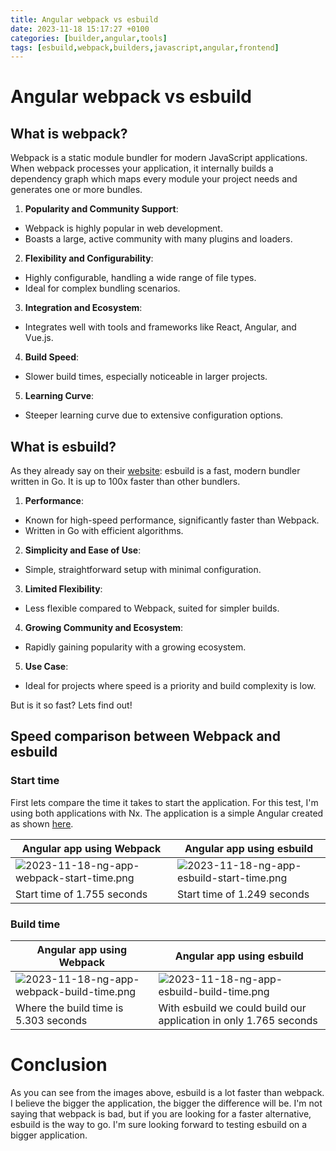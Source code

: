 ```yaml
---
title: Angular webpack vs esbuild
date: 2023-11-18 15:17:27 +0100
categories: [builder,angular,tools]
tags: [esbuild,webpack,builders,javascript,angular,frontend]
---
```

# Angular webpack vs esbuild
## What is webpack?
Webpack is a static module bundler for modern JavaScript applications. When webpack processes your application, it internally builds a dependency graph which maps every module your project needs and generates one or more bundles.

1. **Popularity and Community Support**:
  - Webpack is highly popular in web development.
  - Boasts a large, active community with many plugins and loaders.

2. **Flexibility and Configurability**:
  - Highly configurable, handling a wide range of file types.
  - Ideal for complex bundling scenarios.

3. **Integration and Ecosystem**:
  - Integrates well with tools and frameworks like React, Angular, and Vue.js.

4. **Build Speed**:
  - Slower build times, especially noticeable in larger projects.

5. **Learning Curve**:
  - Steeper learning curve due to extensive configuration options.

## What is esbuild?
As they already say on their [website](https://esbuild.github.io/): esbuild is a fast, modern bundler written in Go. It is up to 100x faster than other bundlers.

1. **Performance**:
  - Known for high-speed performance, significantly faster than Webpack.
  - Written in Go with efficient algorithms.

2. **Simplicity and Ease of Use**:
  - Simple, straightforward setup with minimal configuration.

3. **Limited Flexibility**:
  - Less flexible compared to Webpack, suited for simpler builds.

4. **Growing Community and Ecosystem**:
  - Rapidly gaining popularity with a growing ecosystem.

5. **Use Case**:
  - Ideal for projects where speed is a priority and build complexity is low.

But is it so fast? Lets find out!

## Speed comparison between Webpack and esbuild

### **Start** time
First lets compare the time it takes to start the application. For this test, I'm using both applications with Nx. The application is a simple Angular created as shown [here](../how-to-start-an-standalone-app-with-nx).

| Angular app using **Webpack**                                                                                | Angular app using **esbuild**                                                                            |
|--------------------------------------------------------------------------------------------------------------|----------------------------------------------------------------------------------------------------------|
| ![2023-11-18-ng-app-webpack-start-time.png](../../assets%2Fposts%2F2023-11-18-ng-app-webpack-start-time.png) | ![2023-11-18-ng-app-esbuild-start-time.png](../../assets/posts/2023-11-18-ng-app-esbuild-start-time.png) |
| Start time of 1.755 seconds                                                                                  | Start time of 1.249 seconds                                                                              |

### **Build** time

| Angular app using **Webpack**                                                                                  | Angular app using **esbuild**                                                                                  |
|----------------------------------------------------------------------------------------------------------------|----------------------------------------------------------------------------------------------------------------|
| ![2023-11-18-ng-app-webpack-build-time.png](../..%2Fassets%2Fposts%2F2023-11-18-ng-app-webpack-build-time.png) | ![2023-11-18-ng-app-esbuild-build-time.png](../..%2Fassets%2Fposts%2F2023-11-18-ng-app-esbuild-build-time.png) |
| Where the build time is 5.303 seconds                                                                          | With esbuild we could build our application in only 1.765 seconds                                              |

# Conclusion

As you can see from the images above, esbuild is a lot faster than webpack.
I believe the bigger the application, the bigger the difference will be.
I'm not saying that webpack is bad, but if you are looking for a faster alternative, esbuild is the way to go.
I'm sure looking forward to testing esbuild on a bigger application.
